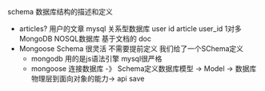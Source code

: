 schema 数据库结构的描述和定义
- articles?
  用户的文章
  mysql 关系型数据库
  user id
  article user_id
  1对多
  MongoDB NOSQL数据库
  基于文档的 doc
- Mongoose Schema
  很灵活 不需要提前定义
  我们给了一个SChema定义
  - mongodb 用的是js语法引擎
  mysql很严格
  - mongoose 连接数据库 -》 Schema定义数据库模型 -> Model -> 数据库物理层到面向对象的能力-> api save
  